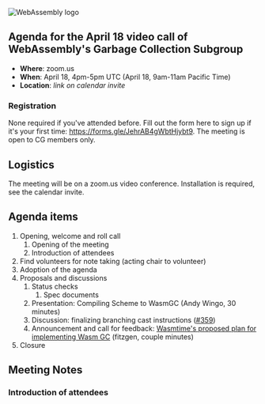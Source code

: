 ![WebAssembly logo](/images/WebAssembly.png)

## Agenda for the April 18 video call of WebAssembly's Garbage Collection Subgroup

- **Where**: zoom.us
- **When**: April 18, 4pm-5pm UTC (April 18, 9am-11am Pacific Time)
- **Location**: *link on calendar invite*

### Registration

None required if you've attended before. Fill out the form here to sign up if
it's your first time: https://forms.gle/JehrAB4gWbtHjybt9. The meeting is open
to CG members only.

## Logistics

The meeting will be on a zoom.us video conference.
Installation is required, see the calendar invite.

## Agenda items

1. Opening, welcome and roll call
    1. Opening of the meeting
    1. Introduction of attendees
1. Find volunteers for note taking (acting chair to volunteer)
1. Adoption of the agenda
1. Proposals and discussions
    1. Status checks
        1. Spec documents
    1. Presentation: Compiling Scheme to WasmGC (Andy Wingo, 30 minutes)
    1. Discussion: finalizing branching cast instructions ([#359](https://github.com/WebAssembly/gc/pull/359))
    1. Announcement and call for feedback: [Wasmtime's proposed plan for implementing Wasm GC](https://github.com/bytecodealliance/rfcs/pull/31) (fitzgen, couple minutes)
1. Closure

## Meeting Notes

### Introduction of attendees
